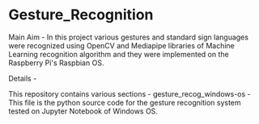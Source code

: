 # Gesture_Recognition
Main Aim - 
In this project various gestures and standard sign languages were recognized using OpenCV and Mediapipe libraries of Machine Learning recognition algorithm and they were implemented on the Raspberry Pi's Raspbian OS.

Details - 


This repository contains various sections - 
gesture_recog_windows-os - This file is the python source code for the gesture recognition system tested on Jupyter Notebook of Windows OS.
